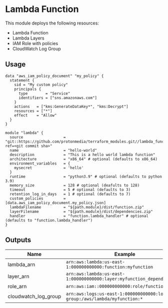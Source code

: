 # Lambda Function

This module deploys the following resources:

* Lambda Function
* Lambda Layers
* IAM Role with policies
* CloudWatch Log Group

## Usage

```
data "aws_iam_policy_document" "my_policy" {
  statement {
    sid = "My custom policy"
    principals {
      type        = "Service"
      identifiers = ["sns.amazonaws.com"]
    }
    actions   = ["kms:GenerateDataKey*", "kms:Decrypt"]
    resources = ["*"]
    effect    = "Allow"
  }
}

module "lambda" {
  source                  = "git::https://github.com/protonmedia/terraform_modules.git//lambda_function?ref=<git commit sha>"
  name                    = "hello-world"
  description             = "This is a hello world lambda function"
  architecture            = "x86_64" # optional (defaults to x86_64)
  environment_variables   = {
    mysecret              = 'hello'
  }
  runtime                 = "python3.9" # optional (defaults to python 3.9)
  memory_size             = 128 # optional (deafults to 128)
  timeout                 = 5 # optional (defaults to 3)
  retention_log_in_days   = 1 # optional (defaults to 7)
  custom_policies         = [data.aws_iam_policy_document.my_policy.json]
  lambdaFilename          = "${path.module}/dist/function.zip"
  layerFilename           = "${path.module}/dist/dependencies.zip"
  handler                 = "function.lambda_handler" # optional (defaults to "function.lambda_handler")
}
```

## Outputs

| Name | Example |
|------|---------|
| lambda_arn | `arn:aws:lambda:us-east-1:000000000000:function:myfunction` |
| layer_arn | `arn:aws:lambda:us-east-1:000000000000:layer:myfunction_dependencies:4` |
| role_arn | `arn:aws:iam::000000000000:role/function-role` |
| cloudwatch_log_group | `arn:aws:logs:us-east-1:000000000000:log-group:/aws/lambda/myfunction:*` |
